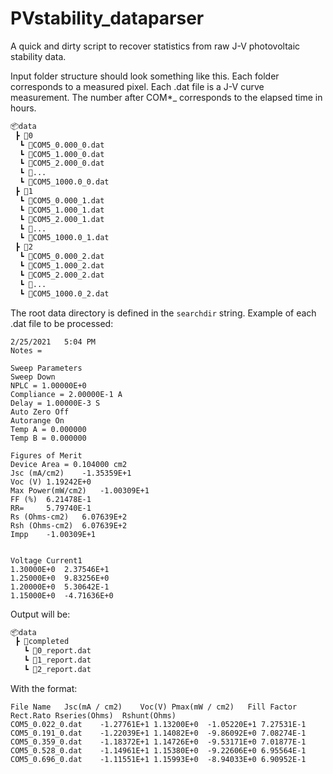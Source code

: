 # PVstability_dataparser
A quick and dirty script to recover statistics from raw J-V photovoltaic stability data.

Input folder structure should look something like this. Each folder corresponds to a measured pixel. Each .dat file is a J-V curve measurement. The number after COM*_ corresponds to the elapsed time in hours.
```markdown
📦data
 ┣ 📂0
  ┗ 📜COM5_0.000_0.dat
  ┗ 📜COM5_1.000_0.dat
  ┗ 📜COM5_2.000_0.dat
  ┗ 📜...
  ┗ 📜COM5_1000.0_0.dat
 ┣ 📂1
  ┗ 📜COM5_0.000_1.dat
  ┗ 📜COM5_1.000_1.dat
  ┗ 📜COM5_2.000_1.dat
  ┗ 📜...
  ┗ 📜COM5_1000.0_1.dat
 ┣ 📂2
  ┗ 📜COM5_0.000_2.dat
  ┗ 📜COM5_1.000_2.dat
  ┗ 📜COM5_2.000_2.dat
  ┗ 📜...
  ┗ 📜COM5_1000.0_2.dat
```

The root data directory is defined in the `searchdir` string. Example of each .dat file to be processed:

```
2/25/2021	5:04 PM
Notes = 

Sweep Parameters
Sweep Down
NPLC = 1.00000E+0
Compliance = 2.00000E-1 A 
Delay = 1.00000E-3 S 
Auto Zero Off
Autorange On
Temp A = 0.000000
Temp B = 0.000000

Figures of Merit 
Device Area = 0.104000 cm2
Jsc (mA/cm2)	-1.35359E+1
Voc (V)	1.19242E+0
Max Power(mW/cm2)	-1.00309E+1
FF (%)	6.21478E-1
RR= 	5.79740E-1 
Rs (Ohms-cm2) 	6.07639E+2
Rsh (Ohms-cm2)	6.07639E+2
Impp	-1.00309E+1


Voltage	Current1		
1.30000E+0	2.37546E+1
1.25000E+0	9.83256E+0
1.20000E+0	5.30642E-1
1.15000E+0	-4.71636E+0
```


Output will be:

```markdown
📦data
 ┣ 📂completed
   ┗ 📜0_report.dat
   ┗ 📜1_report.dat
   ┗ 📜2_report.dat

```

With the format:
```
File Name   Jsc(mA / cm2)    Voc(V) Pmax(mW / cm2)   Fill Factor Rect.Rato Rseries(Ohms)  Rshunt(Ohms)
COM5_0.022_0.dat	-1.27761E+1	1.13200E+0	-1.05220E+1	7.27531E-1
COM5_0.191_0.dat	-1.22039E+1	1.14082E+0	-9.86092E+0	7.08274E-1
COM5_0.359_0.dat	-1.18372E+1	1.14726E+0	-9.53171E+0	7.01877E-1
COM5_0.528_0.dat	-1.14961E+1	1.15380E+0	-9.22606E+0	6.95564E-1
COM5_0.696_0.dat	-1.11551E+1	1.15993E+0	-8.94033E+0	6.90952E-1
```


